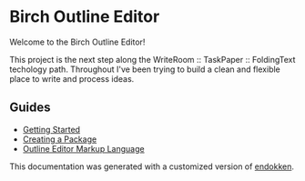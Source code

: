 # Birch Outline Editor

Welcome to the Birch Outline Editor!

This project is the next step along the WriteRoom :: TaskPaper :: FoldingText
techology path. Throughout I've been trying to build a clean and flexible
place to write and process ideas.

## Guides

- [Getting Started](getting_started)
- [Creating a Package](creating_a_package)
- [Outline Editor Markup Language](outline_editor_markup_language)

This documentation was generated with a customized version of
[endokken](https://www.npmjs.com/package/endokken).